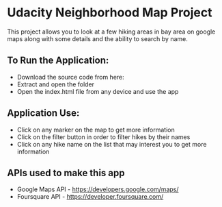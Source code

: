 # Udacity Neighborhood Map Project
This project allows you to look at a few hiking areas in bay area on google maps along with some details and the ability to search by name. 

## To Run the Application:

* Download the source code from here:
* Extract and open the folder
* Open the index.html file from any device and use the app

## Application Use:

* Click on any marker on the map to get more information
* Click on the filter button in order to filter hikes by their names
* Click on any hike name on the list that may interest you to get more information


## APIs used to make this app

* Google Maps API - https://developers.google.com/maps/
* Foursquare API - https://developer.foursquare.com/
